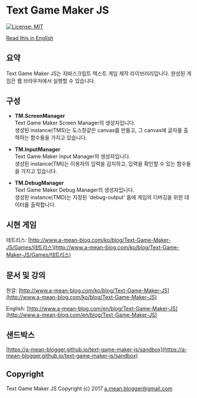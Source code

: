 Text Game Maker JS
=====
[![License: MIT](https://img.shields.io/badge/License-MIT-yellow.svg)](https://opensource.org/licenses/MIT)

[Read this in English](README.md)

## 요약

Text Game Maker JS는 자바스크립트 텍스트 게임 제작 라이브러리입니다. 완성된 게임은 웹 브라우저에서 실행할 수 있습니다.

## 구성

- **TM.ScreenManager**  
Text Game Maker Screen Manager의 생성자입니다.  
생성된 instance(TMS)는 도스창같은 canvas를 만들고, 그 canvas에 글자를 출력하는 함수들을 가지고 있습니다.

- **TM.InputManager**  
Text Game Maker Input Manager의 생성자입니다.  
생성된 instance(TMI)는 이용자의 입력을 감지하고, 입력을 확인할 수 있는 함수들을 가지고 있습니다.

- **TM.DebugManager**  
Text Game Maker Debug Manager의 생성자입니다.  
생성된 instance(TMD)는 지정된 'debug-output' 돔에 게임의 디버깅을 위한 데이터를 출력합니다.

## 시현 게임

테트리스: [http://www.a-mean-blog.com/ko/blog/Text-Game-Maker-JS/Games/테트리스](http://www.a-mean-blog.com/ko/blog/Text-Game-Maker-JS/Games/테트리스)

## 문서 및 강의

한글: [http://www.a-mean-blog.com/ko/blog/Text-Game-Maker-JS](http://www.a-mean-blog.com/ko/blog/Text-Game-Maker-JS)

English: [http://www.a-mean-blog.com/en/blog/Text-Game-Maker-JS](http://www.a-mean-blog.com/en/blog/Text-Game-Maker-JS)

## 샌드박스

[https://a-mean-blogger.github.io/text-game-maker-js/sandbox](https://a-mean-blogger.github.io/text-game-maker-js/sandbox)

## Copyright

Text Game Maker JS Copyright (c) 2017 a.mean.blogger@gmail.com
